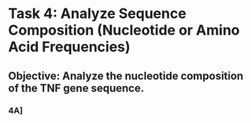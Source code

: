 
# Task 4: Analyze Sequence Composition (Nucleotide or Amino Acid Frequencies)

## Objective: Analyze the nucleotide composition of the TNF gene sequence.

### 4A]

